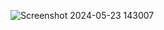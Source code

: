 ![Screenshot 2024-05-23 143007](https://github.com/priyanshutariyal02/React-Dashboard/assets/138609182/e97c1f2a-28a8-4de7-8be9-f18e33c2c049)
